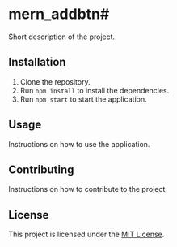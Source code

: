 # mern_addbtn# 

Short description of the project.

## Installation

1. Clone the repository.
2. Run `npm install` to install the dependencies.
3. Run `npm start` to start the application.

## Usage

Instructions on how to use the application.

## Contributing

Instructions on how to contribute to the project.

## License

This project is licensed under the [MIT License](LICENSE).

